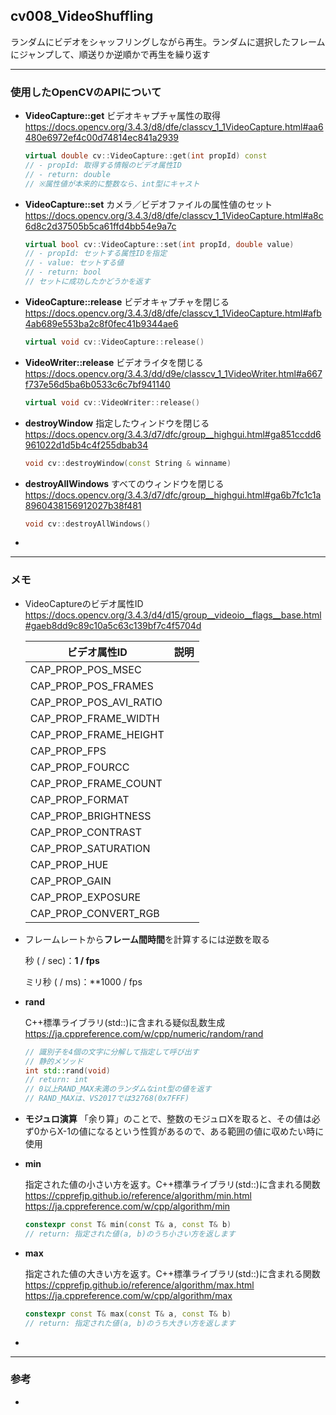 ## cv008_VideoShuffling
ランダムにビデオをシャッフリングしながら再生。ランダムに選択したフレームにジャンプして、順送りか逆順かで再生を繰り返す

---
### 使用したOpenCVのAPIについて

- **VideoCapture::get**
  ビデオキャプチャ属性の取得
  https://docs.opencv.org/3.4.3/d8/dfe/classcv_1_1VideoCapture.html#aa6480e6972ef4c00d74814ec841a2939

  ```C++
  virtual double cv::VideoCapture::get(int propId) const	
  // - propId: 取得する情報のビデオ属性ID 
  // - return: double
  // ※属性値が本来的に整数なら、int型にキャスト
  ```




- **VideoCapture::set**
  カメラ／ビデオファイルの属性値のセット
  https://docs.opencv.org/3.4.3/d8/dfe/classcv_1_1VideoCapture.html#a8c6d8c2d37505b5ca61ffd4bb54e9a7c

  ```C++
  virtual bool cv::VideoCapture::set(int propId, double value)	
  // - propId: セットする属性IDを指定 
  // - value: セットする値
  // - return: bool
  // セットに成功したかどうかを返す
  ```



- **VideoCapture::release**
  ビデオキャプチャを閉じる
  https://docs.opencv.org/3.4.3/d8/dfe/classcv_1_1VideoCapture.html#afb4ab689e553ba2c8f0fec41b9344ae6

  ```C++
  virtual void cv::VideoCapture::release()
  ```



- **VideoWriter::release**
  ビデオライタを閉じる
  https://docs.opencv.org/3.4.3/dd/d9e/classcv_1_1VideoWriter.html#a667f737e56d5ba6b0533c6c7bf941140

  ```C++
  virtual void cv::VideoWriter::release()
  ```



- **destroyWindow**
  指定したウィンドウを閉じる
  https://docs.opencv.org/3.4.3/d7/dfc/group__highgui.html#ga851ccdd6961022d1d5b4c4f255dbab34

  ```C++
  void cv::destroyWindow(const String & winname)
  ```



- **destroyAllWindows**
  すべてのウィンドウを閉じる
  https://docs.opencv.org/3.4.3/d7/dfc/group__highgui.html#ga6b7fc1c1a8960438156912027b38f481

  ```C++
  void cv::destroyAllWindows()
  ```


- 

---
### メモ

- VideoCaptureのビデオ属性ID
  https://docs.opencv.org/3.4.3/d4/d15/group__videoio__flags__base.html#gaeb8dd9c89c10a5c63c139bf7c4f5704d

  | ビデオ属性ID           | 説明 |
  | ---------------------- | ---- |
  | CAP_PROP_POS_MSEC      |      |
  | CAP_PROP_POS_FRAMES    |      |
  | CAP_PROP_POS_AVI_RATIO |      |
  | CAP_PROP_FRAME_WIDTH   |      |
  | CAP_PROP_FRAME_HEIGHT  |      |
  | CAP_PROP_FPS           |      |
  | CAP_PROP_FOURCC        |      |
  | CAP_PROP_FRAME_COUNT   |      |
  | CAP_PROP_FORMAT        |      |
  | CAP_PROP_BRIGHTNESS    |      |
  | CAP_PROP_CONTRAST      |      |
  | CAP_PROP_SATURATION    |      |
  | CAP_PROP_HUE           |      |
  | CAP_PROP_GAIN          |      |
  | CAP_PROP_EXPOSURE      |      |
  | CAP_PROP_CONVERT_RGB   |      |

- フレームレートから**フレーム間時間**を計算するには逆数を取る

  秒 ( / sec)：**1 / fps**

  ミリ秒 ( / ms)：**1000 / fps

- **rand**

  C++標準ライブラリ(std::)に含まれる疑似乱数生成
  https://ja.cppreference.com/w/cpp/numeric/random/rand

  ```C++
  // 識別子を4個の文字に分解して指定して呼び出す
  // 静的メソッド
  int std::rand(void)
  // return: int
  // 0以上RAND_MAX未満のランダムなint型の値を返す
  // RAND_MAXは、VS2017では32768(0x7FFF)
  ```

- **モジュロ演算**
  「余り算」のことで、整数のモジュロXを取ると、その値は必ず0からX-1の値になるという性質があるので、ある範囲の値に収めたい時に使用

- **min**

  指定された値の小さい方を返す。C++標準ライブラリ(std::)に含まれる関数
  https://cpprefjp.github.io/reference/algorithm/min.html
  https://ja.cppreference.com/w/cpp/algorithm/min

  ```C++
  constexpr const T& min(const T& a, const T& b)
  // return: 指定された値(a, b)のうち小さい方を返します
  ```

- **max**

  指定された値の大きい方を返す。C++標準ライブラリ(std::)に含まれる関数
  https://cpprefjp.github.io/reference/algorithm/max.html
  https://ja.cppreference.com/w/cpp/algorithm/max

  ```C++
  constexpr const T& max(const T& a, const T& b)
  // return: 指定された値(a, b)のうち大きい方を返します
  ```

- 

------

### 参考

- 
